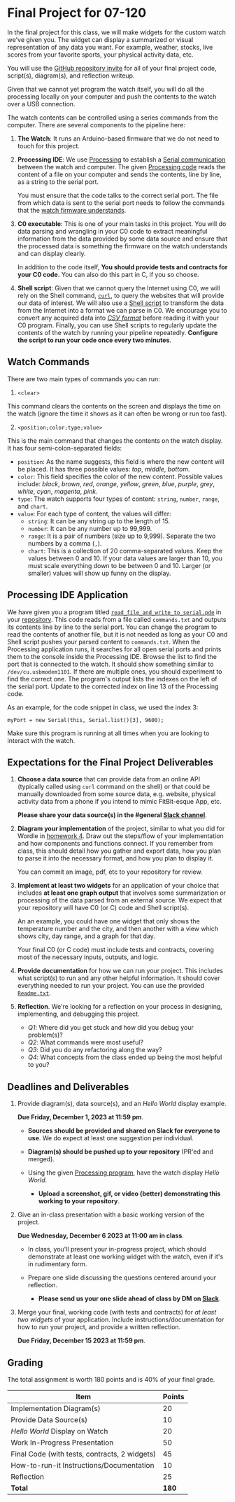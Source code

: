 # Final Project for 07-120

In the final project for this class, we will make widgets for the custom watch
we've given you. The widget can display a summarized or visual representation of
any data you want. For example, weather, stocks, live scores from your favorite
sports, your physical activity data, etc.

You will use the [GitHub repository invite][invite] for all of your final
project code, script(s), diagram(s), and reflection writeup.

Given that we cannot yet program the watch itself, you will do all the processing
locally on your computer and push the contents to the watch over a USB
connection.

The watch contents can be controlled using a series commands from the computer.
There are several components to the pipeline here:

1. **The Watch**: It runs an Arduino-based firmware that we do not need to touch for
   this project.

2. **Processing IDE**: We use [Processing][processing] to establish a [Serial
   communication][processing-serial] between the watch and computer. The given
   [Processing code][processing-code] reads the content of a file on your
   computer and sends the contents, line by line, as a string to the serial port.

   You must ensure that the code talks to the correct serial port. The file
   from which data is sent to the serial port needs to follow the commands that
   the [watch firmware understands](#watch-commands).

3. **C0 executable**: This is one of your main tasks in this project. You will
   do data parsing and wrangling in your C0 code to extract meaningful
   information from the data provided by some data source and ensure that the
   processed data is something the firmware on the watch understands and can
   display clearly.

   In addition to the code itself, **You should provide tests and contracts for
   your C0 code.** You can also do this part in C, if you so choose.

4. **Shell script**: Given that we cannot query the Internet using C0, we will
   rely on the Shell command, [`curl`][curl], to query the websites that will
   provide our data of interest. We will also use a [Shell script][shell] to
   transform the data from the Internet into a format we can parse in C0. We
   encourage you to convert any acquired data into [*CSV format*][csv] before
   reading it with your C0 program. Finally, you can use Shell scripts to
   regularly update the contents of the watch by running your pipeline
   repeatedly. **Configure the script to run your code once every two minutes**.

## Watch Commands

There are two main types of commands you can run:

1. `<clear>`

This command clears the contents on the screen and displays the time on the
watch (ignore the time it shows as it can often be wrong or run too fast).

2. `<position;color;type;value>`

This is the main command that changes the contents on the watch display. It has
four semi-colon-separated fields:

- `position`: As the name suggests, this field is where the new content will be
  placed. It has three possible values: *top*, *middle*, *bottom*.
- `color`: This field specifies the color of the new content. Possible
  values include: *black*, *brown*, *red*, *orange*, *yellow*, *green*, *blue*, *purple*, *grey*,
  *white*, *cyan*, *magenta*, *pink*.
- `type`: The watch supports four types of content: `string`, `number`, `range`, and `chart`.
- `value`: For each type of content, the values will differ:
  * `string`: It can be any string up to the length of 15.
  * `number`: It can be any number up to 99,999.
  * `range`: It is a pair of numbers (size up to 9,999). Separate the two numbers
    by a comma (`,`).
  * `chart`: This is a collection of 20 comma-separated values. Keep the values
    between 0 and 10. If your data values are larger than 10, you must scale
    everything down to be between 0 and 10. Larger (or smaller) values will show
    up funny on the display.

## Processing IDE Application

We have given you a program titled [`read_file_and_write_to_serial.pde`][processing-code]
in your [repository][invite]. This code reads from a file called `commands.txt` and
outputs its contents line by line to the serial port. You can change the program
to read the contents of another file, but it is not needed as long as your C0
and Shell script pushes your parsed content to `commands.txt`.
When the Processing application runs, it searches for all open serial ports and
prints them to the console inside the Processing IDE. Browse the list to find
the port that is connected to the watch. It should show something similar to
`/dev/cu.usbmodem1101`. If there are multiple ones, you should experiment to
find the correct one. The program's output lists the indexes on the left of the
serial port. Update to the corrected index on line 13 of the Processing code.

As an example, for the code snippet in class, we used the index 3:

``` processing
myPort = new Serial(this, Serial.list()[3], 9600);
```

Make sure this program is running at all times when you are looking to interact
with the watch.

## Expectations for the Final Project Deliverables

1. **Choose a data source** that can provide data from an online API (typically
   called using `curl` command on the shell) or that could be manually
   downloaded from some source data, e.g. website, physical activity
   data from a phone if you intend to mimic FitBit-esque App, etc.

   **Please share your data source(s) in the #general [Slack channel][slack]**.

2. **Diagram your implementation** of the project, similar
   to what you did for Wordle in [homework 4][hw4]. Draw out the steps/flow of
   your implementation and how components and functions connect. If you remember
   from class, this should detail how you gather and export data, how you plan
   to parse it into the necessary format, and how you plan to display it.

   You can commit an image, pdf, etc to your repository for review.

3. **Implement at least two widgets** for an application of your choice that
   includes **at least one graph output** that involves some summarization or
   processing of the data parsed from an external source. We expect that your
   repository will have C0 (or C) code and Shell script(s).

   An an example, you could have one widget that only shows the temperature number
   and the city, and then another with a view which shows city, day range, and a
   graph for that day.

   Your final C0 (or C code) must include tests and contracts, covering most of
   the necessary inputs, outputs, and logic.

4. **Provide documentation** for how we can run your project. This includes
   what script(s) to run and any other helpful information. It should cover
   everything needed to run your project. You can use the provided
   [`Readme.txt`][readme].

5. **Reflection**. We're looking for a reflection on your process in designing,
   implementing, and debugging this project.

   - *Q1*: Where did you get stuck and how did you debug your problem(s)?
   - *Q2*: What commands were most useful?
   - *Q3*: Did you do any refactoring along the way?
   - *Q4*: What concepts from the class ended up being the most helpful to you?

## Deadlines and Deliverables

1. Provide diagram(s), data source(s), and an *Hello World* display example.

   **Due Friday, December 1, 2023 at 11:59 pm**.

   - **Sources should be provided and shared on Slack for everyone to use**. We do
     expect at least one suggestion per individual.
   - **Diagram(s) should be pushed up to your repository** (PR'ed and merged).
   - Using the given [Processing program][processing-code], have the watch
     display *Hello World*.

     - **Upload a screenshot, gif, or video (better) demonstrating this working to
     your repository**.

2. Give an in-class presentation with a basic working version of the project.

   **Due Wednesday, December 6 2023 at 11:00 am in class**.

   - In class, you'll present your in-progress project, which should demonstrate
     at least one working widget with the watch, even if it's in rudimentary form.

   - Prepare one slide discussing the questions centered around your reflection.

     - **Please send us your one slide ahead of class by DM on [Slack][slack]**.

3. Merge your final, working code (with tests and contracts) for *at least two widgets*
   of your application. Include instructions/documentation for how to run your
   project, and provide a written reflection.

   **Due Friday, December 15 2023 at 11:59 pm**.

## Grading

The total assignment is worth 180 points and is 40% of your final grade.

| Item                                                     | Points  |
|----------------------------------------------------------|---------|
| Implementation Diagram(s)                                | 20      |
| Provide Data Source(s)                                   | 10      |
| *Hello World* Display on Watch                           | 20      |
| Work In-Progress Presentation                            | 50      |
| Final Code (with tests, contracts, 2 widgets)            | 45      |
| How-to-run-it Instructions/Documentation                 | 10      |
| Reflection                                               | 25      |
| **Total**                                                | **180** |


[commands]: https://github.com/CMU-07-120/finalproject/blob/main/commands.txt
[curl]: https://curl.se/
[csv]: https://en.wikipedia.org/wiki/Comma-separated_values
[hw4]: https://github.com/CMU-07-120/intro-to-software-construction/blob/main/homework4.md#tasks
[invite]: https://classroom.github.com/a/yLb8ZBG_
[processing]: https://processing.org/
[processing-code]: https://github.com/CMU-07-120/finalproject/blob/main/read_file_and_write_to_serial.pde
[processing-serial]: https://processing.org/reference/libraries/serial/index.html
[readme]: https://github.com/CMU-07-120/finalproject/blob/main/README.txt
[shell]: https://www.shellscript.sh/
[slack]: https://join.slack.com/t/cmu-07-120/shared_invite/zt-27pb6atmf-6KfCjZsHreGzt~nakL5p9Q
